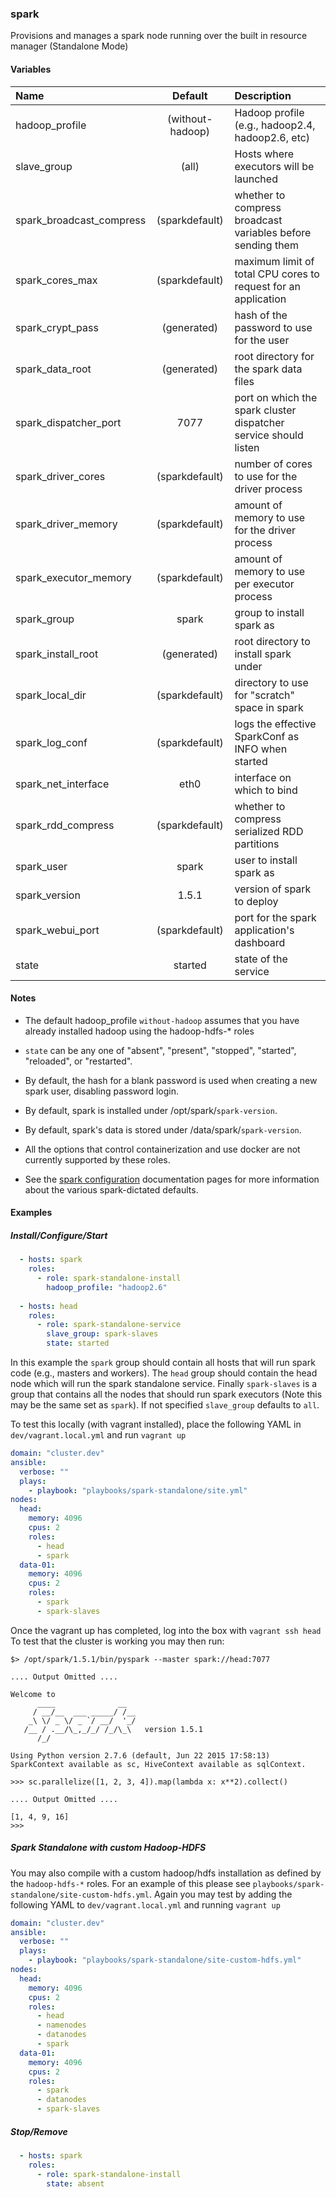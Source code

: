 
### spark
Provisions and manages a spark node running over the built in resource manager (Standalone Mode)

#### Variables

|Name                                 |Default         |Description                                                                  |
|:------------------------------------|:--------------:|:----------------------------------------------------------------------------|
|hadoop_profile                       |(without-hadoop)|Hadoop profile (e.g.,  hadoop2.4, hadoop2.6, etc)                            |
|slave_group                          |(all)           |Hosts where executors will be launched                                       | 
|spark_broadcast_compress             |(sparkdefault)  |whether to compress broadcast variables before sending them                  |
|spark_cores_max                      |(sparkdefault)  |maximum limit of total CPU cores to request for an application               |
|spark_crypt_pass                     |(generated)     |hash of the password to use for the user                                     |
|spark_data_root                      |(generated)     |root directory for the spark data files                                      |
|spark_dispatcher_port                |7077            |port on which the spark cluster dispatcher service should listen             |
|spark_driver_cores                   |(sparkdefault)  |number of cores to use for the driver process                                |
|spark_driver_memory                  |(sparkdefault)  |amount of memory to use for the driver process                               |
|spark_executor_memory                |(sparkdefault)  |amount of memory to use per executor process                                 |
|spark_group                          |spark           |group to install spark as                                                    |
|spark_install_root                   |(generated)     |root directory to install spark under                                        |
|spark_local_dir                      |(sparkdefault)  |directory to use for "scratch" space in spark                                |
|spark_log_conf                       |(sparkdefault)  |logs the effective SparkConf as INFO when started                            |
|spark_net_interface                  |eth0            |interface on which to bind                                                   |
|spark_rdd_compress                   |(sparkdefault)  |whether to compress serialized RDD partitions                                |
|spark_user                           |spark           |user to install spark as                                                     |
|spark_version                        |1.5.1           |version of spark to deploy                                                   |
|spark_webui_port                     |(sparkdefault)  |port for the spark application's dashboard                                   |
|state                                |started         |state of the service                                                         |

#### Notes
  - The default hadoop_profile `without-hadoop` assumes that you have
    already installed hadoop using the hadoop-hdfs-* roles

  - `state` can be any one of "absent", "present", "stopped", "started",
    "reloaded", or "restarted".

  - By default, the hash for a blank password is used when creating
    a new spark user, disabling password login.

  - By default, spark is installed under /opt/spark/`spark-version`.

  - By default, spark's data is stored under /data/spark/`spark-version`.

  - All the options that control containerization and use docker are not
    currently supported by these roles.

  - See the
    [spark configuration](http://spark.apache.org/docs/latest/configuration.html#available-properties)
    documentation pages for more information about the various spark-dictated
    defaults.

#### Examples

##### Install/Configure/Start
```YAML
  - hosts: spark
    roles:
      - role: spark-standalone-install
        hadoop_profile: "hadoop2.6"
  
  - hosts: head
    roles:
      - role: spark-standalone-service
        slave_group: spark-slaves
        state: started
```
In this example the ```spark``` group should contain all hosts that will
run spark code (e.g.,  masters and workers). The ```head``` group should
contain the head node which will run the spark standalone service. Finally
```spark-slaves``` is a group that contains all the nodes that should run
spark executors (Note this may be the same set as ```spark```). If not
specified ```slave_group``` defaults to ```all```.

To test this locally (with vagrant installed),  place the following YAML
in ```dev/vagrant.local.yml``` and run ```vagrant up```

```YAML
domain: "cluster.dev"
ansible:
  verbose: ""
  plays:
    - playbook: "playbooks/spark-standalone/site.yml"
nodes:
  head:
    memory: 4096
    cpus: 2
    roles:
      - head
      - spark
  data-01:
    memory: 4096
    cpus: 2
    roles:
      - spark
      - spark-slaves

```
Once the vagrant up has completed, log into the box with
```vagrant ssh head``` To test that the cluster is working
you may then run:

```
$> /opt/spark/1.5.1/bin/pyspark --master spark://head:7077

.... Output Omitted ....

Welcome to
      ____              __
     / __/__  ___ _____/ /__
    _\ \/ _ \/ _ `/ __/  '_/
   /__ / .__/\_,_/_/ /_/\_\   version 1.5.1
      /_/

Using Python version 2.7.6 (default, Jun 22 2015 17:58:13)
SparkContext available as sc, HiveContext available as sqlContext.

>>> sc.parallelize([1, 2, 3, 4]).map(lambda x: x**2).collect()

.... Output Omitted ....

[1, 4, 9, 16]
>>> 
```

##### Spark Standalone with custom Hadoop-HDFS
You may also compile with a custom hadoop/hdfs installation as
defined by the ```hadoop-hdfs-*``` roles.  For an example of this
please see ```playbooks/spark-standalone/site-custom-hdfs.yml```.
Again you may test by adding the following YAML to ```dev/vagrant.local.yml```
and running ```vagrant up```

```YAML
domain: "cluster.dev"
ansible:
  verbose: ""
  plays:
    - playbook: "playbooks/spark-standalone/site-custom-hdfs.yml"
nodes:
  head:
    memory: 4096
    cpus: 2
    roles:
      - head
      - namenodes
      - datanodes
      - spark
  data-01:
    memory: 4096
    cpus: 2
    roles:
      - spark
      - datanodes
      - spark-slaves
```


##### Stop/Remove
```YAML
  - hosts: spark
    roles:
      - role: spark-standalone-install
        state: absent
```

